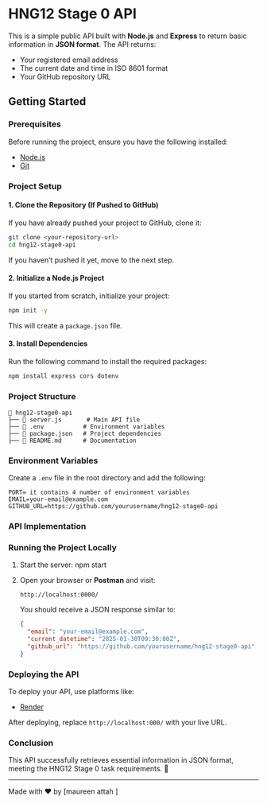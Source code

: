 # HNG12 Stage 0 API

This is a simple public API built with **Node.js** and **Express** to return basic information in **JSON format**. The API returns:

- Your registered email address
- The current date and time in ISO 8601 format
- Your GitHub repository URL

## Getting Started

### Prerequisites
Before running the project, ensure you have the following installed:
- [Node.js](https://nodejs.org/en/download/)
- [Git](https://git-scm.com/downloads)

### Project Setup

#### 1. Clone the Repository (If Pushed to GitHub)
If you have already pushed your project to GitHub, clone it:
```sh
git clone <your-repository-url>
cd hng12-stage0-api
```
If you haven’t pushed it yet, move to the next step.

#### 2. Initialize a Node.js Project
If you started from scratch, initialize your project:
```sh
npm init -y
```
This will create a `package.json` file.

#### 3. Install Dependencies
Run the following command to install the required packages:
```sh
npm install express cors dotenv
```

### Project Structure
```
📂 hng12-stage0-api
├── 📄 server.js       # Main API file
├── 📄 .env           # Environment variables
├── 📄 package.json   # Project dependencies
├── 📄 README.md      # Documentation
```

### Environment Variables
Create a `.env` file in the root directory and add the following:
```env
PORT= it contains 4 number of environment variables
EMAIL=your-email@example.com
GITHUB_URL=https://github.com/yourusername/hng12-stage0-api
```

### API Implementation


### Running the Project Locally
1. Start the server:
   npm start

2. Open your browser or **Postman** and visit:
   ```
   http://localhost:0000/
   ```
   You should receive a JSON response similar to:
   ```json
   {
     "email": "your-email@example.com",
     "current_datetime": "2025-01-30T09:30:00Z",
     "github_url": "https://github.com/yourusername/hng12-stage0-api"
   }
   ```

### Deploying the API
To deploy your API, use platforms like:
- [Render](https://render.com/)

After deploying, replace `http://localhost:000/` with your live URL.

### Conclusion
This API successfully retrieves essential information in JSON format, meeting the HNG12 Stage 0 task requirements. 🚀

---
Made with ❤️ by [maureen attah ]

